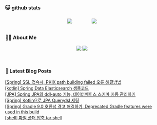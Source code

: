 
###  🐱 github stats  

<div id="main" align="center">
    <img src="https://github-readme-stats.vercel.app/api?username=peterica&count_private=true&show_icons=true&theme=radical"
        style="height: auto; margin-left: 20px; margin-right: 20px; padding: 10px;"/>
    <img src="https://github-readme-stats.vercel.app/api/top-langs/?username=peterica&layout=compact"   
        style="height: auto; margin-left: 20px; margin-right: 20px; padding: 10px;"/>
</div>

###  💁‍♀️ About Me  
<p align="center">
    <a href="https://peterica.tistory.com/"><img src="https://img.shields.io/badge/Blog-FF5722?style=flat-square&logo=Blogger&logoColor=white"/></a>
    <a href="mailto:ilovefran.ofm@gmail.com"><img src="https://img.shields.io/badge/Gmail-d14836?style=flat-square&logo=Gmail&logoColor=white&link=ilovefran.ofm@gmail.com"/></a>
</p>

<br>

### 📕 Latest Blog Posts   

<a href ="https://peterica.tistory.com/734"> [Spring] SSL 접속시, PKIX path building failed 오류 해결방법 </a> <br><a href ="https://peterica.tistory.com/731"> [kotlin] Spring Data Elasticsearch 샘플코드 </a> <br><a href ="https://peterica.tistory.com/732"> [JPA] Spring JPA의 ddl-auto 기능, 데이터베이스 스키마 자동 관리하기 </a> <br><a href ="https://peterica.tistory.com/384"> [Spring] Kotlin으로 JPA Querydsl 세팅 </a> <br><a href ="https://peterica.tistory.com/730"> [Spring] Gradle 9.0 호환성 경고 해결하기, Deprecated Gradle features were used in this build </a> <br><a href ="https://peterica.tistory.com/728"> [shell] 파일 폴더 압축 tar shell </a> <br>